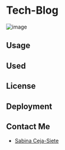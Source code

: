 # Tech-Blog
![image](./)
## Usage
## Used
## License
## Deployment
## Contact Me
* [Sabina Ceja-Siete](https://github.com/unisabi)
